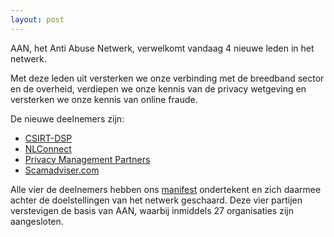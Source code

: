 ```yaml
---
layout: post
---
```

AAN, het Anti Abuse Netwerk, verwelkomt vandaag 4 nieuwe leden in het netwerk.

Met deze leden uit versterken we onze verbinding met de breedband sector en de overheid, verdiepen we onze kennis van de privacy wetgeving en versterken we onze kennis van online fraude.

De nieuwe deelnemers zijn:
* [CSIRT-DSP](/deelnemers/csirt-dsp)
* [NLConnect](/deelnemers/nlconnect)
* [Privacy Management Partners](/deelnemers/pmp)
* [Scamadviser.com](/deelnemers/scamadviser)

Alle vier de deelnemers hebben ons [manifest](/manifest) ondertekent en zich daarmee achter de doelstellingen van het netwerk geschaard. Deze vier partijen verstevigen de basis van AAN, waarbij inmiddels 27 organisaties zijn aangesloten.